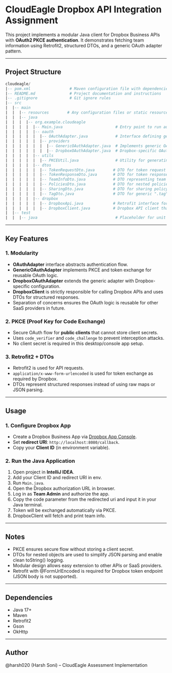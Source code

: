 # CloudEagle Dropbox API Integration Assignment

This project implements a modular Java client for Dropbox Business APIs with **OAuth2 PKCE authentication**. It demonstrates fetching team information using Retrofit2, structured DTOs, and a generic OAuth adapter pattern.

---

## Project Structure

```sql
cloudeagle/
|-- pom.xml                 # Maven configuration file with dependencies (Retrofit2, Gson, OkHttp)
|-- README.md               # Project documentation and instructions
|-- .gitignore              # Git ignore rules
|-- src
|  |-- main
|  |  |-- resources        # Any configuration files or static resources
|  |  |-- java
|  |  |  |-- org.example.cloudeagle
|  |  |  |  |-- Main.java                       # Entry point to run authentication + Dropbox API calls
|  |  |  |  |-- oauth
|  |  |  |  |  |-- OAuthAdapter.java            # Interface defining generic OAuth methods
|  |  |  |  |  |-- providers
|  |  |  |  |  |  |-- GenericOAuthAdapter.java  # Implements generic OAuth2 + PKCE flow
|  |  |  |  |  |  |-- DropboxOAuthAdapter.java  # Dropbox-specific OAuth adapter
|  |  |  |  |-- utils
|  |  |  |  |  |-- PKCEUtil.java                # Utility for generating PKCE code_verifier & code_challenge
|  |  |  |  |-- dtos
|  |  |  |  |  |-- TokenRequestDto.java        # DTO for token request parameters
|  |  |  |  |  |-- TokenResponseDto.java       # DTO for token response from OAuth
|  |  |  |  |  |-- TeamInfoDto.java            # DTO representing team information response
|  |  |  |  |  |-- PoliciesDto.java            # DTO for nested policies object
|  |  |  |  |  |-- SharingDto.java             # DTO for sharing policy details
|  |  |  |  |  |-- TagDto.java                 # DTO for generic ".tag" fields in Dropbox responses
|  |  |  |  |-- dropbox
|  |  |  |  |  |-- DropboxApi.java             # Retrofit interface for Dropbox API endpoints
|  |  |  |  |  |-- DropboxClient.java          # Dropbox API client that uses Retrofit + access token
|  |-- test
|  |  |-- java                                  # Placeholder for unit tests (not implemented in this assignment)
```

---

## Key Features

### 1. **Modularity**
- **OAuthAdapter** interface abstracts authentication flow.
- **GenericOAuthAdapter** implements PKCE and token exchange for reusable OAuth logic.
- **DropboxOAuthAdapter** extends the generic adapter with Dropbox-specific configuration.
- **DropboxClient** is strictly responsible for calling Dropbox APIs and uses DTOs for structured responses.
- Separation of concerns ensures the OAuth logic is reusable for other SaaS providers in future.

### 2. **PKCE (Proof Key for Code Exchange)**
- Secure OAuth flow for **public clients** that cannot store client secrets.
- Uses `code_verifier` and `code_challenge` to prevent interception attacks.
- No client secret is required in this desktop/console app setup.

### 3. **Retrofit2 + DTOs**
- Retrofit2 is used for API requests.
- `application/x-www-form-urlencoded` is used for token exchange as required by Dropbox.
- DTOs represent structured responses instead of using raw maps or JSON parsing.

---

## Usage

### 1. Configure Dropbox App
- Create a Dropbox Business App via [Dropbox App Console](https://www.dropbox.com/developers/apps).
- Set **redirect URI**: `http://localhost:8080/callback`.
- Copy your **Client ID** (in environment variable).

### 2. Run the Java Application
1. Open project in **IntelliJ IDEA**.
2. Add your Client ID and redirect URI in env.
3. Run `Main.java`.
4. Open the Dropbox authorization URL in browser.
5. Log in as **Team Admin** and authorize the app.
6. Copy the code parameter from the redirected uri and input it in your Java terminal.
7. Token will be exchanged automatically via PKCE.
8. DropboxClient will fetch and print team info.

---


## Notes
- PKCE ensures secure flow without storing a client secret.
- DTOs for nested objects are used to simplify JSON parsing and enable clean toString() logging.
- Modular design allows easy extension to other APIs or SaaS providers.
- Retrofit with @FormUrlEncoded is required for Dropbox token endpoint (JSON body is not supported).

---

## Dependencies
- Java 17+
- Maven
- Retrofit2
- Gson
- OkHttp

---

## Author
@harsh020 (Harsh Soni) – CloudEagle Assessment Implementation